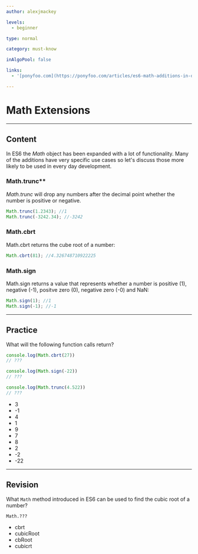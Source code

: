 ```yaml
---
author: alexjmackey

levels:
  - beginner

type: normal

category: must-know

inAlgoPool: false

links:
  - '[ponyfoo.com](https://ponyfoo.com/articles/es6-math-additions-in-depth){website}'

---
```

# Math Extensions

---
## Content

In ES6 the *Math* object has been expanded with a lot of functionality. Many of the additions have very specific use cases so let's discuss those more likely to be used in every day development. 

### Math.trunc**

*Math.trunc* will drop any numbers after the decimal point whether the number is positive or negative.

```javascript
Math.trunc(1.2343); //1
Math.trunc(-3242.34); //-3242
```

### Math.cbrt

Math.cbrt returns the cube root of a number:

```javascript
Math.cbrt(81); //4.326748710922225
```

### Math.sign

Math.sign returns a value that represents whether a number is positive (1), negative (-1), positve zero (0), negative zero (-0) and NaN:

```javascript
Math.sign(1); //1
Math.sign(-1); //-1
```

---
## Practice

What will the following function calls return?

```javascript
console.log(Math.cbrt(27))
// ???

console.log(Math.sign(-22))
// ???

console.log(Math.trunc(4.522))
// ???
```

* 3
* -1
* 4
* 1
* 9
* 7
* 8
* 2
* -2
* -22

---
## Revision

What `Math` method introduced in ES6 can be used to find the cubic root of a number?

`Math.???`

* cbrt
* cubicRoot
* cbRoot
* cubicrt
